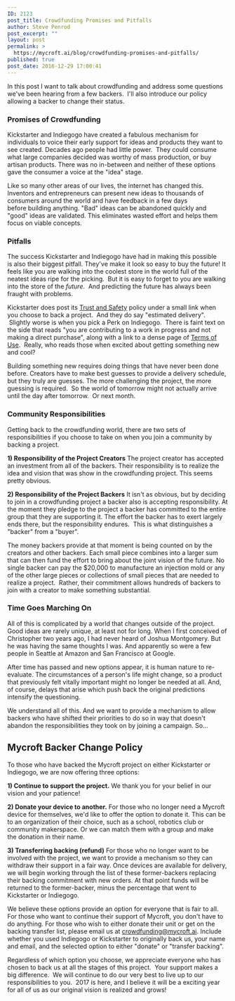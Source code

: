 ```yaml
---
ID: 2123
post_title: Crowdfunding Promises and Pitfalls
author: Steve Penrod
post_excerpt: ""
layout: post
permalink: >
  https://mycroft.ai/blog/crowdfunding-promises-and-pitfalls/
published: true
post_date: 2016-12-29 17:00:41
---
```

In this post I want to talk about crowdfunding and address some questions we've been hearing from a few backers.  I'll also introduce our policy allowing a backer to change their status.
<h3>Promises of Crowdfunding</h3>
Kickstarter and Indiegogo have created a fabulous mechanism for individuals to voice their early support for ideas and products they want to see created. Decades ago people had little power.  They could consume what large companies decided was worthy of mass production, or buy artisan products. There was no in-between and neither of these options gave the consumer a voice at the "idea" stage.

Like so many other areas of our lives, the internet has changed this. Inventors and entrepreneurs can present new ideas to thousands of consumers around the world and have feedback in a few days before building anything. "Bad" ideas can be abandoned quickly and "good" ideas are validated. This eliminates wasted effort and helps them focus on viable concepts.
<h3>Pitfalls</h3>
The success Kickstarter and Indiegogo have had in making this possible is also their biggest pitfall. They've make it look so easy to buy the future! It feels like you are walking into the coolest store in the world full of the neatest ideas ripe for the picking.  But it is easy to forget to you are walking into the store of the <em>future</em>.  And predicting the future has always been fraught with problems.

Kickstarter does post its <a href="https://www.kickstarter.com/trust?ref=checkout_rewards_page">Trust and Safety</a> policy under a small link when you choose to back a project.  And they do say "estimated delivery".  Slightly worse is when you pick a Perk on Indiegogo.  There is faint text on the side that reads "you are contributing to a work in progress and not making a direct purchase", along with a link to a dense page of <a href="https://www.indiegogo.com/about/terms">Terms of Use</a>.  Really, who reads those when excited about getting something new and cool?

Building something new requires doing things that have never been done before. Creators have to make best guesses to provide a delivery schedule, but they truly are guesses. The more challenging the project, the more guessing is required.  So the world of tomorrow might not actually arrive until the day after tomorrow.  Or next month.
<h3>Community Responsibilities</h3>
Getting back to the crowdfunding world, there are two sets of responsibilities if you choose to take on when you join a community by backing a project.

<strong>1) Responsibility of the Project Creators</strong>
The project creator has accepted an investment from all of the backers. Their responsibility is to realize the idea and vision that was show in the crowdfunding project. This seems pretty obvious.

<strong>2) Responsibility of the Project Backers</strong>
It isn't as obvious, but by deciding to join in a crowdfunding project a backer also is accepting responsibility. At the moment they pledge to the project a backer has committed to the entire group that they are supporting it. The effort the backer has to exert largely ends there, but the responsibility endures.  This is what distinguishes a "backer" from a "buyer".

The money backers provide at that moment is being counted on by the creators and other backers. Each small piece combines into a larger sum that can then fund the effort to bring about the joint vision of the future. No single backer can pay the $20,000 to manufacture an injection mold or any of the other large pieces or collections of small pieces that are needed to realize a project.  Rather, their commitment allows hundreds of backers to join with a creator to make something substantial.
<h3>Time Goes Marching On</h3>
All of this is complicated by a world that changes outside of the project. Good ideas are rarely unique, at least not for long. When I first conceived of Christopher two years ago, I had never heard of Joshua Montgomery. But he was having the same thoughts I was. And apparently so were a few people in Seattle at Amazon and San Francisco at Google.

After time has passed and new options appear, it is human nature to re-evaluate. The circumstances of a person's life might change, so a product that previously felt vitally important might no longer be needed at all. And, of course, delays that arise which push back the original predictions intensify the questioning.

We understand all of this. And we want to provide a mechanism to allow backers who have shifted their priorities to do so in way that doesn't abandon the responsibilities they took on by joining a campaign. So...
<h2>Mycroft Backer Change Policy</h2>
To those who have backed the Mycroft project on either Kickstarter or Indiegogo, we are now offering three options:

<strong>1) Continue to support the project.</strong>
We thank you for your belief in our vision and your patience!

<strong>2) Donate your device to another.</strong>
For those who no longer need a Mycroft device for themselves, we'd like to offer the option to donate it. This can be to an organization of their choice, such as a school, robotics club or community makerspace. Or we can match them with a group and make the donation in their name.

<strong>3) Transferring backing (refund)</strong>
For those who no longer want to be involved with the project, we want to provide a mechanism so they can withdraw their support in a fair way. Once devices are available for delivery, we will begin working through the list of these former-backers replacing their backing commitment with new orders. At that point funds will be returned to the former-backer, minus the percentage that went to Kickstarter or Indiegogo.

We believe these options provide an option for everyone that is fair to all. For those who want to continue their support of Mycroft, you don't have to do anything. For those who wish to either donate their unit or get on the backing transfer list, please email us at <a href="mailto:crowdfunding@mycroft.ai">crowdfunding@mycroft.ai</a>. Include whether you used Indiegogo or Kickstarter to originally back us, your name and email, and the selected option to either "donate" or "transfer backing".

Regardless of which option you choose, we appreciate everyone who has chosen to back us at all the stages of this project.  Your support makes a big difference.  We will continue to do our very best to live up to our responsibilities to you.  2017 is here, and I believe it will be a exciting year for all of us as our original vision is realized and grows!